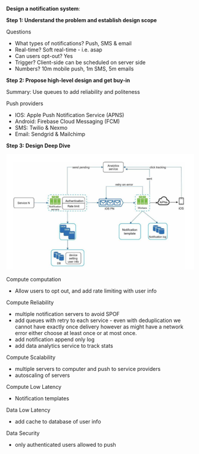 **Design a notification system**:

**Step 1: Understand the problem and establish design scope**

Questions
* What types of notifications? Push, SMS & email
* Real-time? Soft real-time - i.e. asap
* Can users opt-out? Yes
* Trigger? Client-side can be scheduled on server side
* Numbers? 10m mobile push, 1m SMS, 5m emails

**Step 2: Propose high-level design and get buy-in**

Summary: Use queues to add reliability and politeness

Push providers
* IOS: Apple Push Notification Service (APNS)
* Android: Firebase Cloud Messaging (FCM)
* SMS: Twilio & Nexmo
* Email: Sendgrid & Mailchimp

**Step 3: Design Deep Dive**

![image info](./../../../images/notification_system.png)

Compute computation
* Allow users to opt out, and add rate limiting with user info

Compute Reliability
* multiple notification servers to avoid SPOF
* add queues with retry to each service - even with deduplication we cannot have exactly once delivery however as might have a network error either choose at least once or at most once.
* add notification append only log
* add data analytics service to track stats

Compute Scalability
* multiple servers to computer and push to service providers
* autoscaling of servers

Compute Low Latency
* Notification templates

Data Low Latency
* add cache to database of user info

Data Security
* only authenticated users allowed to push

